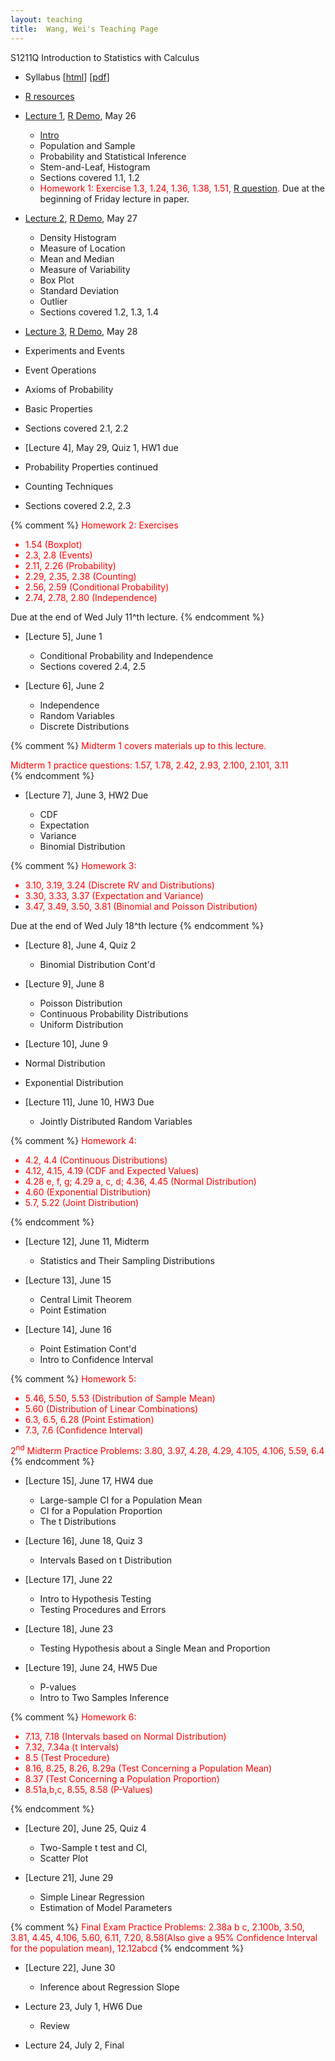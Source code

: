 ```yaml
---
layout: teaching
title:  Wang, Wei's Teaching Page
---
```

S1211Q Introduction to Statistics with Calculus

- Syllabus \[[html](./syllabus.html)\] \[[pdf](./syllabus.pdf)\]
- [R resources](../r_resources.html)


- [Lecture 1](./lecture1.pdf), [R Demo](./R_demo_1.R), May 26

  - [Intro](./intro.html)
  - Population and Sample
  - Probability and Statistical Inference
  - Stem-and-Leaf, Histogram
  - Sections covered 1.1, 1.2
  -  <font color="red">Homework 1: Exercise 1.3,  1.24, 1.36, 1.38, 1.51, [R question](./r-question-1.html).</font> Due at the beginning of Friday lecture in paper.

- [Lecture 2](./lecture2.pdf), [R Demo](./R_demo_2.R), May 27

  - Density Histogram
  - Measure of Location
  - Mean and Median
  - Measure of Variability
  - Box Plot
  - Standard Deviation
  - Outlier
  - Sections covered 1.2, 1.3, 1.4

-  [Lecture 3](./lecture3.pdf), [R Demo](./R_demo_3.R), May 28

  - Experiments and Events
  - Event Operations
  - Axioms of Probability
  - Basic Properties
  - Sections covered 2.1, 2.2

-  [Lecture 4], May 29, Quiz 1, HW1 due

  - Probability Properties continued
  - Counting Techniques
  - Sections covered 2.2, 2.3

{% comment %}
   <font color="red"> Homework 2: Exercises 
   - 1.54 (Boxplot) 
   - 2.3, 2.8 (Events) 
   - 2.11, 2.26 (Probability) 
   - 2.29, 2.35, 2.38 (Counting) 
   - 2.56, 2.59 (Conditional Probability) 
   - 2.74, 2.78, 2.80 (Independence)</font> 

   Due at the end of Wed July 11^th lecture. 
{% endcomment %}
- [Lecture 5], June 1

  - Conditional Probability and Independence
  - Sections covered 2.4, 2.5

- [Lecture 6], June 2

  - Independence
  - Random Variables
  - Discrete Distributions 

{% comment %}
   <font color="red">Midterm 1 covers materials up to this lecture. 
  
   Midterm 1 practice questions: 1.57, 1.78, 2.42, 2.93, 2.100, 2.101, 3.11</font>  
{% endcomment %}

- [Lecture 7], June 3, HW2 Due

  - CDF
  - Expectation
  - Variance
  - Binomial Distribution
  

{% comment %}
   <font color="red">Homework 3: 
   - 3.10, 3.19, 3.24 (Discrete RV and Distributions) 
   - 3.30, 3.33, 3.37 (Expectation and Variance) 
   - 3.47, 3.49, 3.50, 3.81 (Binomial and Poisson Distribution)</font> 
  
   Due at the end of Wed July 18^th lecture 
{% endcomment %}  
- [Lecture 8], June 4, Quiz 2

  - Binomial Distribution Cont'd

- [Lecture 9], June 8

  - Poisson Distribution
  - Continuous Probability Distributions
  - Uniform Distribution

-  [Lecture 10], June 9

  - Normal Distribution
  - Exponential Distribution
  

- [Lecture 11], June 10, HW3 Due

  - Jointly Distributed Random Variables
  
{% comment %}
   <font color="red">Homework 4:  
   - 4.2, 4.4 (Continuous Distributions)  
   - 4.12, 4.15, 4.19 (CDF and Expected Values)  
   - 4.28 e, f, g; 4.29 a, c, d; 4.36, 4.45 (Normal Distribution) 
   - 4.60 (Exponential Distribution) 
   - 5.7, 5.22 (Joint Distribution)</font> 

{% endcomment %}
- [Lecture 12], June 11, Midterm

  - Statistics and Their Sampling Distributions

- [Lecture 13], June 15

  - Central Limit Theorem
  - Point Estimation
  

- [Lecture 14], June 16

  - Point Estimation Cont'd
  - Intro to Confidence Interval
  
{% comment %}
   <font color="red">Homework 5: 
   - 5.46, 5.50, 5.53 (Distribution of Sample Mean) 
   - 5.60 (Distribution of Linear Combinations) 
   - 6.3, 6.5, 6.28 (Point Estimation) 
   - 7.3, 7.6 (Confidence Interval)</font> 


   <font color="red"> 2<sup>nd</sup> Midterm Practice Problems: 3.80, 3.97, 4.28, 4.29, 4.105, 4.106, 5.59, 6.4 </font> 
{% endcomment %} 
- [Lecture 15], June 17, HW4 due

  - Large-sample CI for a Population Mean
  - CI for a Population Proportion
  - The t Distributions
  

- [Lecture 16], June 18, Quiz 3

  - Intervals Based on t Distribution

- [Lecture 17], June 22

  - Intro to Hypothesis Testing
  - Testing Procedures and Errors
  

- [Lecture 18], June 23

  - Testing Hypothesis about a Single Mean and Proportion
  

- [Lecture 19], June 24, HW5 Due

  - P-values
  - Intro to Two Samples Inference
  
{% comment %}
   <font color="red">Homework 6: 
   - 7.13, 7.18 (Intervals based on Normal Distribution) 
   - 7.32, 7.34a  (t Intervals) 
   - 8.5 (Test Procedure) 
   - 8.16, 8.25, 8.26, 8.29a (Test Concerning a Population Mean) 
   - 8.37 (Test Concerning a Population Proportion) 
   - 8.51a,b,c, 8.55, 8.58 (P-Values)</font> 

{% endcomment %}
- [Lecture 20], June 25, Quiz 4

  - Two-Sample t test and CI,
  - Scatter Plot
  
- [Lecture 21], June 29

  - Simple Linear Regression
  - Estimation of Model Parameters
  
{% comment %}
   <font color="red"> Final Exam Practice Problems: 2.38a b c, 2.100b, 3.50, 3.81, 4.45, 4.106, 5.60, 6.11, 7.20, 8.58(Also give a 95% Confidence Interval for the population mean), 12.12abcd </font>
{% endcomment %}

- [Lecture 22], June 30

  - Inference about Regression Slope
  

- Lecture 23, July 1, HW6 Due

  - Review 

- Lecture 24, July 2, Final

  
  





